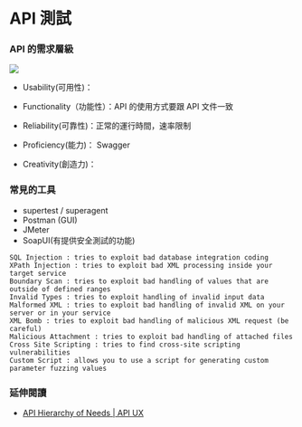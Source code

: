 # API 測試

### API 的需求層級

![](http://apiux.com/wp-content/uploads/2013/05/APIMaslowPyramid.png)

* Usability(可用性)：

<!--可用性位於金字塔的底部，因為它是最重要的特徵，它將決定您的API在開發人員中的成功。

您的API是否容易由開發人員設置和使用？您應該確保任何開發人員不要花費超過3秒鐘來了解您的API，30秒找到正確的端點和3分鐘即可開始使用（  3：30：3規則，由Ori Pekelman）。
-->

* Functionality（功能性）：API 的使用方式要跟 API 文件一致

<!--您的API是否按預期工作？ 您的API端點應該與文檔中所公佈的完全一致。在發生意外事件的情況下，您應該提供易於使用的錯誤代碼。-->

* Reliability(可靠性)：正常的運行時間，速率限制

<!--您的API是否完美無缺？ 您應該關心正常運行時間，速率限制和限制，以確保根據您的使用政策正確處理每個API調用。如果你有一個關於你的API的商業模式，那麼你應該特別注意這個可靠性。-->

* Proficiency(能力)： Swagger

 <!--在滿足所有以前的需求之後，您應該準備使用文檔和圖書館，教育開發人員，擴大他們的技能。如有可能，提供鼓勵討論和參與的工具。-->

* Creativity(創造力)：

<!--通過將不同的API混合在一起來構建新產品。如果您對開發人員可以做什麼或不能做的太僵硬，您的API人氣肯定會降低。-->


### 常見的工具

* supertest / superagent
* Postman (GUI)
* JMeter
* SoapUI(有提供安全測試的功能)

```
SQL Injection : tries to exploit bad database integration coding
XPath Injection : tries to exploit bad XML processing inside your target service
Boundary Scan : tries to exploit bad handling of values that are outside of defined ranges
Invalid Types : tries to exploit handling of invalid input data
Malformed XML : tries to exploit bad handling of invalid XML on your server or in your service
XML Bomb : tries to exploit bad handling of malicious XML request (be careful)
Malicious Attachment : tries to exploit bad handling of attached files
Cross Site Scripting : tries to find cross-site scripting vulnerabilities
Custom Script : allows you to use a script for generating custom parameter fuzzing values
```

### 延伸閱讀

* [API Hierarchy of Needs | API UX](http://apiux.com/2013/05/29/api-hierarchy-needs/)
